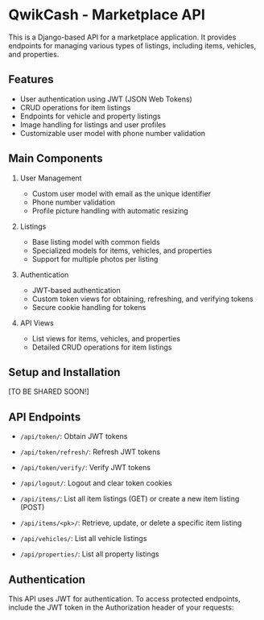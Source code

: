 # QwikCash - Marketplace API

This is a Django-based API for a marketplace application. It provides endpoints for managing various types of listings, including items, vehicles, and properties.

## Features

- User authentication using JWT (JSON Web Tokens)
- CRUD operations for item listings
- Endpoints for vehicle and property listings
- Image handling for listings and user profiles
- Customizable user model with phone number validation

## Main Components

1. User Management
   - Custom user model with email as the unique identifier
   - Phone number validation
   - Profile picture handling with automatic resizing

2. Listings
   - Base listing model with common fields
   - Specialized models for items, vehicles, and properties
   - Support for multiple photos per listing

3. Authentication
   - JWT-based authentication
   - Custom token views for obtaining, refreshing, and verifying tokens
   - Secure cookie handling for tokens

4. API Views
   - List views for items, vehicles, and properties
   - Detailed CRUD operations for item listings

## Setup and Installation

[TO BE SHARED SOON!]

## API Endpoints

- `/api/token/`: Obtain JWT tokens
- `/api/token/refresh/`: Refresh JWT tokens
- `/api/token/verify/`: Verify JWT tokens
- `/api/logout/`: Logout and clear token cookies

- `/api/items/`: List all item listings (GET) or create a new item listing (POST)
- `/api/items/<pk>/`: Retrieve, update, or delete a specific item listing

- `/api/vehicles/`: List all vehicle listings
- `/api/properties/`: List all property listings

## Authentication

This API uses JWT for authentication. To access protected endpoints, include the JWT token in the Authorization header of your requests: